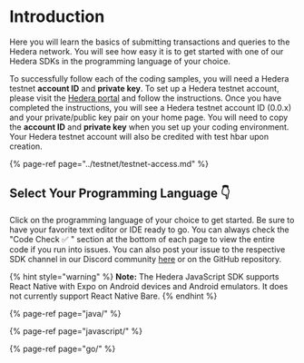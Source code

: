 # Introduction

Here you will learn the basics of submitting transactions and queries to the Hedera network. You will see how easy it is to get started with one of our Hedera SDKs in the programming language of your choice.

To successfully follow each of the coding samples, you will need a Hedera testnet **account ID** and **private key**. To set up a Hedera testnet account, please visit the [Hedera portal](https://portal.hedera.com/register) and follow the instructions. Once you have completed the instructions, you will see a Hedera testnet account ID \(0.0.x\) and your private/public key pair on your home page. You will need to copy the **account ID** and **private key** when you set up your coding environment. Your Hedera testnet account will also be credited with test hbar upon creation.

{% page-ref page="../testnet/testnet-access.md" %}

## Select Your Programming Language 👇

Click on the programming language of your choice to get started. Be sure to have your favorite text editor or IDE ready to go. You can always check the "Code Check ✅ " section at the bottom of each page to view the entire code if you run into issues. You can also post your issue to the respective SDK channel in our Discord community [here](https://discordapp.com/invite/FFb9YFX) or on the GitHub repository.

{% hint style="warning" %}
**Note:** The Hedera JavaScript SDK supports React Native with Expo on Android devices and Android emulators. It does not currently support React Native Bare.
{% endhint %}

{% page-ref page="java/" %}

{% page-ref page="javascript/" %}

{% page-ref page="go/" %}

